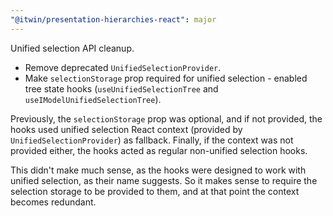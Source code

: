 ```yaml
---
"@itwin/presentation-hierarchies-react": major
---
```


Unified selection API cleanup.

- Remove deprecated `UnifiedSelectionProvider`.
- Make `selectionStorage` prop required for unified selection - enabled tree state hooks (`useUnifiedSelectionTree` and `useIModelUnifiedSelectionTree`).

Previously, the `selectionStorage` prop was optional, and if not provided, the hooks used unified selection React context (provided by `UnifiedSelectionProvider`) as fallback. Finally, if the context was not provided either, the hooks acted as regular non-unified selection hooks.

This didn't make much sense, as the hooks were designed to work with unified selection, as their name suggests. So it makes sense to require the selection storage to be provided to them, and at that point the context becomes redundant.
